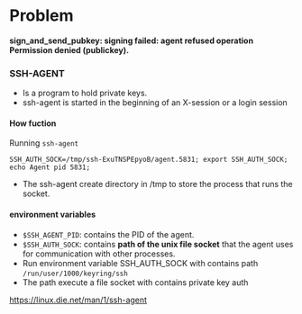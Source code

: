 # Problem 
**sign_and_send_pubkey: signing failed: agent refused operation
Permission denied (publickey).**


### SSH-AGENT
- Is a program to hold private keys.<br/>
- ssh-agent is started in the beginning of an X-session or a login session


#### How fuction
Running `ssh-agent`<br/>
```
SSH_AUTH_SOCK=/tmp/ssh-ExuTNSPEpyoB/agent.5831; export SSH_AUTH_SOCK;
echo Agent pid 5831;
```
- The ssh-agent create directory in /tmp to store the process that runs the socket.


####  environment variables
- `$SSH_AGENT_PID`: contains the PID of the agent.
- `$SSH_AUTH_SOCK`: contains **path of the unix file socket** that the agent uses for communication with other processes.
 - Run environment variable SSH_AUTH_SOCK with contains path `/run/user/1000/keyring/ssh`<br/>
 - The path execute a file socket with contains private key auth


https://linux.die.net/man/1/ssh-agent

